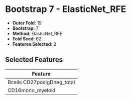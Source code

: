 # Bootstrap 7 - ElasticNet_RFE

- **Outer Fold**: 15
- **Bootstrap**: 7
- **Method**: ElasticNet_RFE
- **Fold Seed**: 62
- **Features Selected**: 2

## Selected Features

| Feature |
|---------|
| Bcells CD27posIgDneg_total |
| CD16mono_myeloid |
